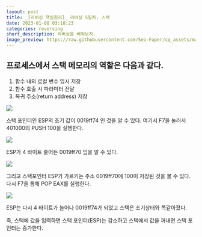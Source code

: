 ```yaml
---
layout: post
title: _[리버싱 핵심원리]_ 리버싱 5일차, 스택
date: 2023-01-08 03:18:23
categories: reversing
short_description: 리버싱을 배워보자.
image_preview: https://raw.githubusercontent.com/Seo-Faper/cq_assets/master/heroes/cos_pr_17_17.png
---
```


## 프로세스에서 스택 메모리의 역할은 다음과 같다.

1. 함수 내의 로컬 변수 임시 저장
2. 함수 호출 시 파라미터 전달
3. 복귀 주소(return address) 저장

![](https://velog.velcdn.com/images/seo-faper/post/20b9bd2b-2f7a-4626-9861-35d3eea90f33/image.png)

스택 포인터인 ESP의 초기 값이 0019ff74 인 것을 알 수 있다.
여기서 F7을 눌러서 401000의 PUSH 100을 실행한다.

![](https://velog.velcdn.com/images/seo-faper/post/87871278-bcca-44f9-85cf-f7bfaab954f2/image.png)

ESP가 4 바이트 줄어든 0019ff70 임을 알 수 있다.

![](https://velog.velcdn.com/images/seo-faper/post/d5553cd9-ff17-47a2-b71f-109988562794/image.png)

그리고 스택포인터 ESP가 가르키는 주소 0019ff70에 100이 저장된 것을 볼 수 있다.
다시 F7을 통해 POP EAX를 실행한다.

![](https://velog.velcdn.com/images/seo-faper/post/2fd034e0-3796-4a71-b15d-e147eb05465c/image.png)

ESP는 다시 4 바이트가 늘어나 0019ff74가 되었고 스택은 초기상태와 똑같아졌다.

즉, 스택에 값을 입력하면 스택 포인터(ESP)는 감소하고 스택에서 값을 꺼내면 스택 포인터는 증가한다.
